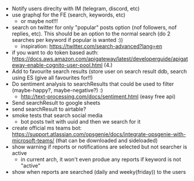 - Notify users direclty with IM (telegram, discord, etc)
- use graphql for the FE (search, keywords, etc)
  - or maybe not!!!
- search on twitter for only "popular" posts option (nof followers, nof replies, etc). This should be an option to the normal search (do 2 searches per keyword if popular is wanted :))
  - inspiration: https://twitter.com/search-advanced?lang=en
- if you want to do token based auth: https://docs.aws.amazon.com/apigateway/latest/developerguide/apigateway-enable-cognito-user-pool.html (4.)
- Add to favourite search results (store user on search result ddb, search using ES (give all favourites for!!)
- Do sentiment analysis to searchResults that could be used to filter (maybe-happy?, maybe-negative?) :)
  - http://text-processing.com/docs/sentiment.html (easy free api)
- Send searchResult to google sheets
- send searchResult to airtable?
- smoke tests that search social media
  - bot posts twit with uuid and then we search for it
- create official ms teams bot: https://support.atlassian.com/opsgenie/docs/integrate-opsgenie-with-microsoft-teams/ (that can be downloaded and sideloaded)
- show warning if reports or notifications are selected but not searcher is active
  - in current arch, it won't even produe any reports if keyword is not "active"
- show when reports are searched (daily and weeky(friday)) to the users
